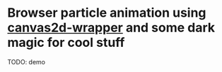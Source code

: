 # Browser particle animation using [canvas2d-wrapper](https://github.com/Dysnomia-Studio/canvas2d-wrapper) and some dark magic for cool stuff

TODO: demo